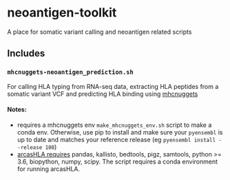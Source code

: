 # neoantigen-toolkit

A place for somatic variant calling and neoantigen related scripts


## Includes

### `mhcnuggets-neoantigen_prediction.sh`
For calling HLA typing from RNA-seq data, extracting HLA peptides from a somatic variant VCF and predicting HLA binding using [mhcnuggets](https://github.com/KarchinLab/mhcnuggets)

#### Notes:
-  requires a mhcnuggets env `make_mhcnuggets_env.sh` script to make a conda env. Otherwise, use pip to install and make sure your `pyensembl` is up to date and matches your reference release (eg `pyensembl install --release 108`) 
- [arcasHLA requires](https://github.com/RabadanLab/arcasHLA) pandas, kallisto, bedtools, pigz, samtools, python >= 3.6, biopython, numpy, scipy. The script requires a conda environment for running arcasHLA.
